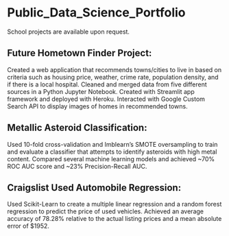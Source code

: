 # Public_Data_Science_Portfolio

School projects are available upon request.

## Future Hometown Finder Project:
Created a web application that recommends towns/cities to live in based on criteria such as housing price, weather, crime rate, population density, and if there is a local hospital.
Cleaned and merged data from five different sources in a Python Jupyter Notebook. 
Created with Streamlit app framework and deployed with Heroku. 
Interacted with Google Custom Search API to display images of homes in recommended towns.

## Metallic Asteroid Classification:
Used 10-fold cross-validation and Imblearn’s SMOTE oversampling to train and evaluate a classifier that attempts to identify asteroids with high metal content.
Compared several machine learning  models and achieved ~70% ROC AUC score and ~23% Precision-Recall AUC.

## Craigslist Used Automobile Regression:
Used Scikit-Learn to create a multiple linear regression and a random forest regression to predict the price of used vehicles.
Achieved an average accuracy of 78.28% relative to the actual listing prices and a mean absolute error of $1952.
